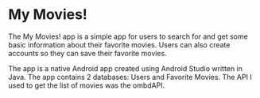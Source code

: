 <h1>My Movies!</h1>

The My Movies! app is a simple app for users to search for and get some basic information about their favorite movies. Users can also create accounts so they can save their favorite movies.

The app is a native Android app created using Android Studio written in Java.  The app contains 2 databases: Users and Favorite Movies. The API I used to get the list of movies was the ombdAPI. 
